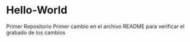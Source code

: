 # Hello-World
Primer Repositorio 
Primer cambio en el archivo README para verificar el grabado de los cambios
